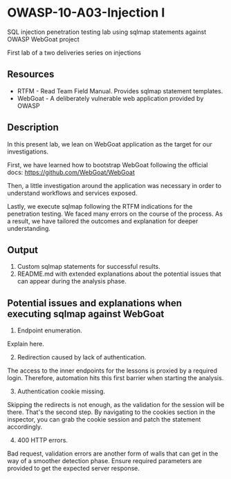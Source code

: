 # OWASP-10-A03-Injection I

SQL injection penetration testing lab using sqlmap statements against OWASP WebGoat project

First lab of a two deliveries series on injections

## Resources

* RTFM - Read Team Field Manual. Provides sqlmap statement templates.
* WebGoat - A deliberately vulnerable web application provided by OWASP

## Description

In this present lab, we lean on WebGoat application as the target for our investigations. 

First, we have learned how to bootstrap WebGoat following the official docs: https://github.com/WebGoat/WebGoat

Then, a little investigation around the application was necessary in order to understand workflows and services exposed.

Lastly, we execute sqlmap following the RTFM indications for the penetration testing. We faced many errors on the course of the process. As a result, we have tailored the outcomes and explanation for deeper understanding.

## Output

1. Custom sqlmap statements for successful results.
2. README.md with extended explanations about the potential issues that can appear during the analysis phase. 

## Potential issues and explanations when executing sqlmap against WebGoat

1. Endpoint enumeration.

Explain here.

2. Redirection caused by lack of authentication.

The access to the inner endpoints for the lessons is proxied by a required login. Therefore, automation hits this first barrier when starting the analysis.

3. Authentication cookie missing.

Skipping the redirects is not enough, as the validation for the session will be there. That's the second step. By navigating to the cookies section in the inspector, you can grab the cookie session and patch the statement accordingly.

4. 400 HTTP errors.

Bad request, validation errors are another form of walls that can get in the way of a smoother detection phase. Ensure required parameters are provided to get the expected server response.
